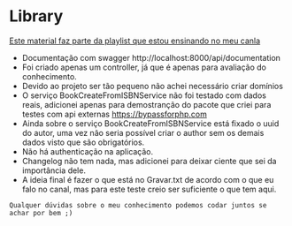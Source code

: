 # Library

[Este material faz parte da playlist que estou ensinando no meu canla](https://youtube.com/emtudo)

- Documentação com swagger http://localhost:8000/api/documentation
- Foi criado apenas um controller, já que é apenas para avaliação do conhecimento.
- Devido ao projeto ser tão pequeno não achei necessário criar domínios
- O serviço BookCreateFromISBNService não foi testado com dados reais, adicionei apenas para demostranção do pacote que criei para testes com api externas https://bypassforphp.com
- Ainda sobre o serviço BookCreateFromISBNService está fixado o uuid do autor, uma vez não seria possível criar o author sem os demais dados visto que são obrigatórios.
- Não há authenticação na aplicação.
- Changelog não tem nada, mas adicionei para deixar ciente que sei da importância dele.
- A ideia final é fazer o que está no Gravar.txt de acordo com o que eu falo no canal, mas para este teste creio ser suficiente o que tem aqui.

```Qualquer dúvidas sobre o meu conhecimento podemos codar juntos se achar por bem ;)```
